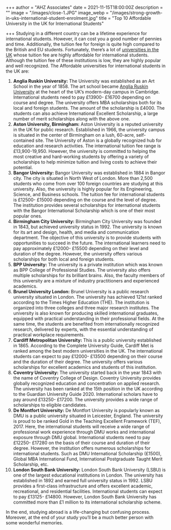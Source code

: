 +++
author = "AHZ Associates"
date = 2021-11-15T18:00:00Z
description = ""
image = "/images/close-1.JPG"
image_webp = "/images/strong-growth-in-uks-international-student-enrolment.jpg"
title = "Top 10 Affordable University in the UK for International Students"

+++
Studying in a different country can be a lifetime experience for international students. However, it can cost you a good number of pennies and time. Additionally, the tuition fee for foreign is quite high compared to the British and EU students. Fortunately, there’s a lot of [universities in the UK](https://ahzassociates.co.uk/latest-uk-university-ranking/) whose tuition fee are highly affordable for international students. Although the tuition fee of these institutions is low, they are highly popular and well recognized. The Affordable universities for international students in the UK are:

 1. **Anglia Ruskin University:** The University was established as an Art School in the year of 1858. The art school became [Anglia Ruskin University](https://ahzassociates.co.uk/uk/university/anglia-ruskin-university/) at the heart of the UK’s modern-day campus in Cambridge. International students need to pay £13900- £16700 depending on course and degree. The university offers MBA scholarships both for its local and foreign students. The amount of the scholarship is £4000. The students can also achieve International Excellent Scholarship, a large number of merit scholarships along with the above one.
 2. **Aston University, Birmingham:** Aston University is a reputed university in the UK for public research. Established in 1966, the university campus is situated in the center of Birmingham on a lush, 60-acre, self-contained site. The University of Aston is a globally recognized hub for education and research activities. The international tuition fee range is £13,900-19,950. However, the university is committed to helping the most creative and hard-working students by offering a variety of scholarships to help minimize tuition and living costs to achieve their potential.
 3. **Bangor University:** Bangor University was established in 1884 in Bangor city. The city is situated in North West of London. More than 2,500 students who come from over 100 foreign countries are studying at this university. Also, the university is highly popular for its Engineering, Science, and Business schools. The tuition fee for international students is £12500- £15000 depending on the course and the level of degree. The institution provides several scholarships for international students with the Bangor International Scholarship which is one of their most popular ones.
 4. **Birmingham City University:** Birmingham City University was founded in 1843, but achieved university status in 1992. The university is known for its art and design, health, and media and communication department. The objective of this university is to provide students with opportunities to succeed in the future. The international learners need to pay approximately £12000- £15500 depending on their level and duration of the degree. However, the university offers various scholarships for both local and foreign students.
 5. **BPP University:** The university is a private institution which was known as BPP College of Professional Studies. The university also offers multiple scholarships for its brilliant brains. Also, the faculty members of this university are a mixture of industry practitioners and experienced academics.
 6. **Brunel University London:** Brunel University is a public research university situated in London. The university has achieved 121st ranked according to the Times Higher Education (THE). The institution is organized into three colleges and three major research institutes. The university is also known for producing skilled international graduates, equipped with practical understanding in their professional fields. At the same time, the students are benefited from internationally recognized research, delivered by experts, with the essential understanding of practical workplace requirements.
 7. **Cardiff Metropolitan University:** This is a public university established in 1865. According to the Complete University Guide, Cardiff Met is ranked among the best modern universities in the UK. The international students can expect to pay £12000- £13500 depending on their course and the duration of their degree. The university offers various scholarships for excellent academics and students of this institution.
 8. **Coventry University:** The university started back in the year 1843 with the name of Coventry College of Design. Coventry University provides globally recognized education and concentration on applied research. The university has been ranked at the 15th position in the UK according to the Guardian University Guide 2020. International scholars have to pay around £13250- £17200. The university provides a wide range of scholarships to eligible candidates.
 9. **De Montfort University:** De Montfort University is popularly known as DMU is a public university situated in Leicester, England. The university is proud to be ranked Gold in the Teaching Excellent Framework (TEF), 2017. Here, the international students will receive a wide range of professional work experience through DMU works and international exposure through DMU global. International students need to pay £12250- £17280 on the basis of their course and duration of their degree. However, the institution offers numerous scholarships for international students. Such as DMU International Scholarship (£1500), Global MBA International Fund, International Postgraduate Taught Merit Scholarship, etc.
10. **London South Bank University:** London South Bank University (LSBU) is one of the largest educational institutions in London. The university has established in 1892 and earned full university status in 1992. LSBU provides a first-class infrastructure and offers excellent academic, recreational, and residential facilities. International students can expect to pay £13125- £14800. However, London South Bank University has committed more than £1 million to its international scholarship scheme.

In the end, studying abroad is a life-changing but confusing process. Moreover, at the end of your study you’ll be a much better person with some wonderful memories.